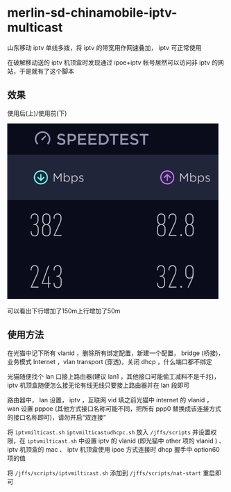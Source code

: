 # merlin-sd-chinamobile-iptv-multicast

山东移动 iptv 单线多拨，将 iptv 的带宽用作网速叠加， iptv 可正常使用

在破解移动送的 iptv 机顶盒时发现通过 ipoe+iptv 帐号居然可以访问非 iptv 的网站，于是就有了这个脚本

## 效果

使用后(上)/使用前(下)

![](https://raw.githubusercontent.com/rhjdvsgsgks/merlin-sd-chinamobile-iptv-multicast/master/Screenshot.png)

可以看出下行增加了150m上行增加了50m

## 使用方法

在光猫中记下所有 vlanid ，删除所有绑定配置，新建一个配置， bridge (桥接)，业务模式 Internet ，vlan transport (穿透)，关闭 dhcp ，什么端口都不绑定

光猫随便找个 lan 口接上路由器(建议 lan1 ，其他接口可能偷工减料不是千兆)， iptv 机顶盒随便怎么接无论有线无线只要接上路由器并在 lan 段即可

路由器中， lan 设置， iptv ，互联网 vid 填之前光猫中 internet 的 vlanid ， wan 设置 pppoe (其他方式接口名称可能不同，把所有 ppp0 替换成该连接方式的接口名称即可)，请勿开启“双连接”

将 `iptvmilticast.sh` `iptvmilticastudhcpc.sh` 放入 `/jffs/scripts` 并设置权限，在 `iptvmilticast.sh` 中设置 iptv 的 vlanid (即光猫中 other 项的 vlanid ) 、 iptv 机顶盒的 mac 、 iptv 机顶盒使用 ipoe 方式连接时 dhcp 握手中 option60 项的值

将 `/jffs/scripts/iptvmilticast.sh` 添加到 `/jffs/scripts/nat-start` 重启即可

